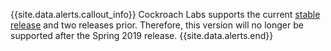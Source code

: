 {{site.data.alerts.callout_info}}
Cockroach Labs supports the current <a href="../stable/install-cockroachdb.html">stable release</a> and two releases prior. Therefore, this version will no longer be supported after the Spring 2019 release.
{{site.data.alerts.end}}
